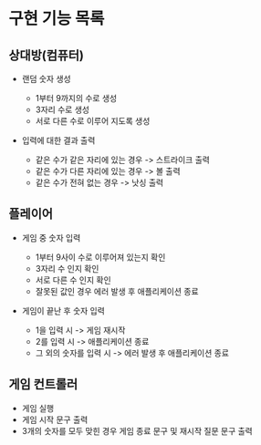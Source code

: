 # 구현 기능 목록

## 상대방(컴퓨터)

- 랜덤 숫자 생성
    - 1부터 9까지의 수로 생성
    - 3자리 수로 생성
    - 서로 다른 수로 이루어 지도록 생성


- 입력에 대한 결과 출력
    - 같은 수가 같은 자리에 있는 경우 -> 스트라이크 출력
    - 같은 수가 다른 자리에 있는 경우 -> 볼 출력
    - 같은 수가 전혀 없는 경우 -> 낫싱 출력

## 플레이어

- 게임 중 숫자 입력
    - 1부터 9사이 수로 이루어져 있는지 확인
    - 3자리 수 인지 확인
    - 서로 다른 수 인지 확인
    - 잘못된 값인 경우 에러 발생 후 애플리케이션 종료


- 게임이 끝난 후 숫자 입력
    - 1을 입력 시 -> 게임 재시작
    - 2를 입력 시 -> 애플리케이션 종료
    - 그 외의 숫자를 입력 시 -> 에러 발생 후 애플리케이션 종료

## 게임 컨트롤러

- 게임 실행
- 게임 시작 문구 출력
- 3개의 숫자를 모두 맞힌 경우 게임 종료 문구 및 재시작 질문 문구 출력